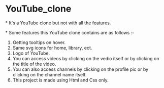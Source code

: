 # YouTube_clone

\* It's a YouTube clone but not with all the features.

\* Some features this YouTube clone contains are as follows :-

1. Getting tooltips on hover.
2. Same svg icons for home, library, ect.
3. Logo of YouTube.
4. You can access videos by clicking on the vedio itself
   or by clicking on the title of the video.
5. You can also access channels by clicking on the profile pic
   or by clicking on the channel name itself.
6. This project is made using Html and Css only.
